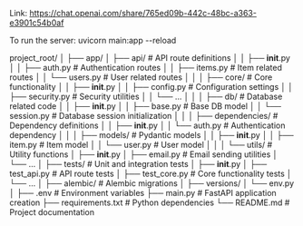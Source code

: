 Link: https://chat.openai.com/share/765ed09b-442c-48bc-a363-e3901c54b0af

To run the server: uvicorn main:app --reload

project_root/
│
├── app/
│   ├── api/                    # API route definitions
│   │   ├── __init__.py
│   │   ├── auth.py             # Authentication routes
│   │   ├── items.py            # Item related routes
│   │   └── users.py            # User related routes
│   │
│   ├── core/                   # Core functionality
│   │   ├── __init__.py
│   │   ├── config.py           # Configuration settings
│   │   ├── security.py         # Security utilities
│   │   └── ...
│   │
│   ├── db/                     # Database related code
│   │   ├── __init__.py
│   │   ├── base.py             # Base DB model
│   │   └── session.py          # Database session initialization
│   │
│   ├── dependencies/           # Dependency definitions
│   │   ├── __init__.py
│   │   └── auth.py             # Authentication dependency
│   │
│   ├── models/                 # Pydantic models
│   │   ├── __init__.py
│   │   ├── item.py             # Item model
│   │   └── user.py             # User model
│   │
│   └── utils/                  # Utility functions
│       ├── __init__.py
│       ├── email.py            # Email sending utilities
│       └── ...
│
├── tests/                      # Unit and integration tests
│   ├── __init__.py
│   ├── test_api.py             # API route tests
│   ├── test_core.py            # Core functionality tests
│   └── ...
│
├── alembic/                    # Alembic migrations
│   ├── versions/
│   └── env.py
│
├── .env                        # Environment variables
├── main.py                     # FastAPI application creation
├── requirements.txt            # Python dependencies
└── README.md                   # Project documentation
